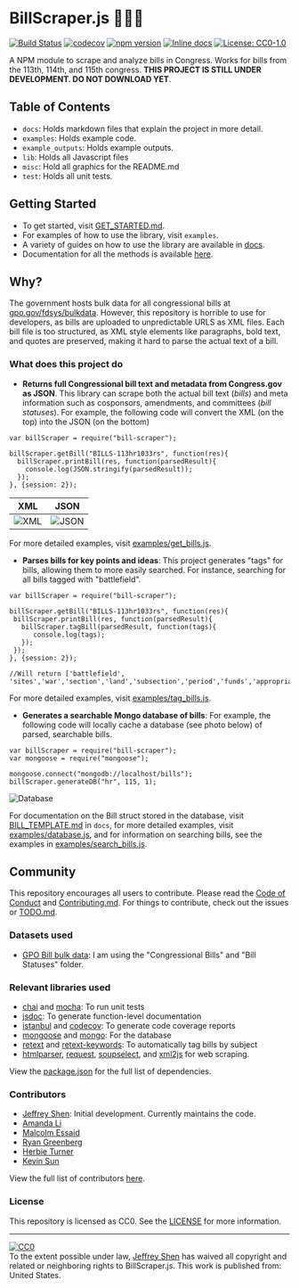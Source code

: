 # BillScraper.js 📝📝📝
[![Build Status](https://travis-ci.org/jeffreyshen19/BillScraper.js.svg?branch=master)](https://travis-ci.org/jeffreyshen19/BillScraper.js) [![codecov](https://codecov.io/gh/jeffreyshen19/BillScraper.js/branch/master/graph/badge.svg)](https://codecov.io/gh/jeffreyshen19/BillScraper.js) [![npm version](https://badge.fury.io/js/bill-scraper.svg)](https://badge.fury.io/js/bill-scraper) [![Inline docs](http://inch-ci.org/github/dwyl/hapi-auth-jwt2.svg?branch=master)](https://jeffreyshen19.github.io/BillScraper.js/out/)
[![License: CC0-1.0](https://img.shields.io/badge/License-CC0%201.0-lightgrey.svg)](http://creativecommons.org/publicdomain/zero/1.0/)

A NPM module to scrape and analyze bills in Congress. Works for bills from the 113th, 114th, and 115th congress. **THIS PROJECT IS STILL UNDER DEVELOPMENT. DO NOT DOWNLOAD YET**.

## Table of Contents

* `docs`: Holds markdown files that explain the project in more detail.
* `examples`: Holds example code.
* `example_outputs`: Holds example outputs.
* `lib`: Holds all Javascript files
* `misc`: Hold all graphics for the README.md
* `test`: Holds all unit tests.

## Getting Started
* To get started, visit [GET_STARTED.md](docs/GET_STARTED.md).
* For examples of how to use the library, visit `examples`.
* A variety of guides on how to use the library are available in [docs](docs).
* Documentation for all the methods is available [here](https://jeffreyshen19.github.io/BillScraper.js/out/).

## Why?
The government hosts bulk data for all congressional bills at [gpo.gov/fdsys/bulkdata](https://www.gpo.gov/fdsys/bulkdata). However, this repository is horrible to use for developers, as bills are uploaded to unpredictable URLS as XML files. Each bill file is too structured, as XML style elements like paragraphs, bold text, and quotes are preserved, making it hard to parse the actual text of a bill.  

### What does this project do
 * **Returns full Congressional bill text and metadata from Congress.gov as JSON**. This library can scrape both the actual bill text (*bills*) and meta information such as cosponsors, amendments, and committees (*bill statuses*). For example, the following code will convert the XML (on the top) into the JSON (on the bottom)

  ```
  var billScraper = require("bill-scraper");

  billScraper.getBill("BILLS-113hr1033rs", function(res){
    billScraper.printBill(res, function(parsedResult){
      console.log(JSON.stringify(parsedResult));
    });
  }, {session: 2});
  ```
  XML                      |  JSON                    
  :-----------------------:|:-----------------------:
  ![XML](misc/xml.png)     |  ![JSON](misc/json.png)

  For more detailed examples, visit [examples/get_bills.js](examples/get_bills.js).

 * **Parses bills for key points and ideas**: This project generates "tags" for bills, allowing them to more easily searched. For instance, searching for all bills tagged with "battlefield".

  ```
  var billScraper = require("bill-scraper");

  billScraper.getBill("BILLS-113hr1033rs", function(res){
   billScraper.printBill(res, function(parsedResult){
     billScraper.tagBill(parsedResult, function(tags){
        console.log(tags);
     });
   });
  }, {session: 2});

  //Will return ['battlefield', 'sites','war','section','land','subsection','period','funds','appropriation','protection','revolutionary','public','sub','term','nations','civil','preservation','service','sellers','prohibition','purposes','person','entity','matter','influence','law','ratification','policy'];
  ```

  For more detailed examples, visit [examples/tag_bills.js](examples/tag_bills.js).

 * **Generates a searchable Mongo database of bills**: For example, the following code will locally cache a database (see photo below) of parsed, searchable bills.

  ```
  var billScraper = require("bill-scraper");
  var mongoose = require("mongoose");

  mongoose.connect("mongodb://localhost/bills");
  billScraper.generateDB("hr", 115, 1);
  ```

  ![Database](misc/database.png)

  For documentation on the Bill struct stored in the database, visit [BILL_TEMPLATE.md](docs/BILL_TEMPLATE.md) in `docs`, for more detailed examples, visit [examples/database.js](examples/database.js), and for information on searching bills, see the examples in [examples/search_bills.js](examples/search_bills.js).

## Community

This repository encourages all users to contribute. Please read the [Code of Conduct](./CODE_OF_CONDUCT.md) and [Contributing.md](./CONTRIBUTING.md). For things to contribute, check out the issues or [TODO.md](./TODO.md).

### Datasets used

* [GPO Bill bulk data](https://www.gpo.gov/fdsys/bulkdata): I am using the "Congressional Bills" and "Bill Statuses" folder.

### Relevant libraries used

* [chai](https://github.com/chaijs/chai) and [mocha](https://github.com/mochajs/mocha): To run unit tests
* [jsdoc](https://github.com/jsdoc3/jsdoc): To generate function-level documentation
* [istanbul](https://github.com/gotwarlost/istanbul) and [codecov](https://github.com/codecov/codecov-node): To generate code coverage reports
* [mongoose](https://github.com/Automattic/mongoose) and [mongo](https://github.com/mongodb/mongo): For the database
* [retext](https://github.com/retextjs/retext) and [retext-keywords](https://github.com/retextjs/retext-keywords): To automatically tag bills by subject
* [htmlparser](https://github.com/tautologistics/node-htmlparser), [request](https://github.com/request/request), [soupselect](https://github.com/harryf/node-soupselect), and [xml2js](https://github.com/Leonidas-from-XIV/node-xml2js) for web scraping.

View the [package.json](package.json) for the full list of dependencies.

### Contributors

* [Jeffrey Shen](https://github.com/jeffreyshen19): Initial development. Currently maintains the code.
* [Amanda Li](https://github.com/dabao12321)
* [Malcolm Essaid](https://github.com/malcolmessaid)
* [Ryan Greenberg](https://github.com/optomal7)
* [Herbie Turner](https://github.com/hturner08)
* [Kevin Sun](https://github.com/ksun0)

View the full list of contributors [here](https://github.com/jeffreyshen19/BillScraper.js/graphs/contributors).

### License
This repository is licensed as CC0. See the [LICENSE](./LICENSE) for more information.

---

<p xmlns:dct="http://purl.org/dc/terms/" xmlns:vcard="http://www.w3.org/2001/vcard-rdf/3.0#">
  <a rel="license"
     href="http://creativecommons.org/publicdomain/zero/1.0/">
    <img src="http://i.creativecommons.org/p/zero/1.0/88x31.png" style="border-style: none;" alt="CC0" />
  </a>
  <br />
  To the extent possible under law,
  <a rel="dct:publisher"
     href="jeffreyshen.com">
    <span property="dct:title">Jeffrey Shen</span></a>
  has waived all copyright and related or neighboring rights to
  <span property="dct:title">BillScraper.js</span>.
This work is published from:
<span property="vcard:Country" datatype="dct:ISO3166"
      content="US" about="jeffreyshen.com">
  United States</span>.
</p>

